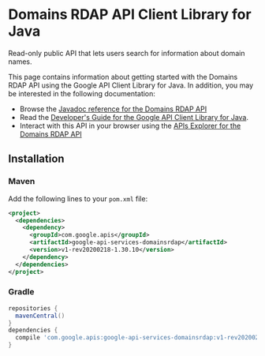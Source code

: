# Domains RDAP API Client Library for Java

Read-only public API that lets users search for information about domain names.

This page contains information about getting started with the Domains RDAP API
using the Google API Client Library for Java. In addition, you may be interested
in the following documentation:

* Browse the [Javadoc reference for the Domains RDAP API][javadoc]
* Read the [Developer's Guide for the Google API Client Library for Java][google-api-client].
* Interact with this API in your browser using the [APIs Explorer for the Domains RDAP API][api-explorer]

## Installation

### Maven

Add the following lines to your `pom.xml` file:

```xml
<project>
  <dependencies>
    <dependency>
      <groupId>com.google.apis</groupId>
      <artifactId>google-api-services-domainsrdap</artifactId>
      <version>v1-rev20200218-1.30.10</version>
    </dependency>
  </dependencies>
</project>
```

### Gradle

```gradle
repositories {
  mavenCentral()
}
dependencies {
  compile 'com.google.apis:google-api-services-domainsrdap:v1-rev20200218-1.30.10'
}
```

[javadoc]: https://googleapis.dev/java/google-api-services-domainsrdap/latest/index.html
[google-api-client]: https://github.com/googleapis/google-api-java-client/
[api-explorer]: https://developers.google.com/apis-explorer/#p/domainsrdap/v1/
